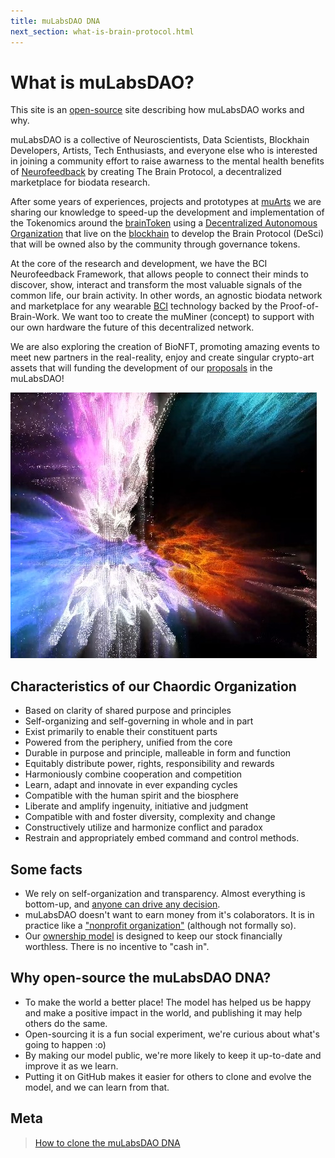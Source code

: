 ```yaml
---
title: muLabsDAO DNA
next_section: what-is-brain-protocol.html
---
```


What is muLabsDAO?
==================

This site is an [open-source](http://en.wikipedia.org/wiki/Open_source) site describing how muLabsDAO works and why.

muLabsDAO is a collective of Neuroscientists, Data Scientists, Blockhain Developers, Artists, Tech Enthusiasts, and everyone else who is interested in joining a community effort to raise awarness to the mental health benefits of [Neurofeedback](https://en.wikipedia.org/wiki/Neurofeedback) by creating The Brain Protocol, a decentralized marketplace for biodata research.

After some years of experiences, projects and prototypes at [muArts](https://muarts.tech) we are sharing our knowledge to speed-up the development and implementation of the Tokenomics around the [brainToken](https://muarts.tech/braintoken/) using a [Decentralized Autonomous Organization](https://en.wikipedia.org/wiki/Decentralized_autonomous_organization) that live on the [blockhain](https://en.wikipedia.org/wiki/Blockchain) to develop the Brain Protocol (DeSci) that will be owned also by the community through governance tokens.

At the core of the research and development, we have the BCI Neurofeedback Framework, that allows people to connect their minds to discover, show, interact and transform the most valuable signals of the common life, our brain activity. In other words, an agnostic biodata network and marketplace for any wearable [BCI](https://en.wikipedia.org/wiki/Brain%E2%80%93computer_interface) technology backed by the Proof-of-Brain-Work. We want too to create the muMiner (concept) to support with our own hardware the future of this decentralized network. 

We are also exploring the creation of BioNFT, promoting amazing events to meet new partners in the real-reality, enjoy and create singular crypto-art assets that will funding the development of our [proposals](proposals.html) in the muLabsDAO! 

![BioNFT](../assets/1stBioNFTx.jpg "BioNFT")

Characteristics of our Chaordic Organization
-------------------------------------------- 

-   Based on clarity of shared purpose and principles
-   Self-organizing and self-governing in whole and in part
-   Exist primarily to enable their constituent parts
-   Powered from the periphery, unified from the core
-   Durable in purpose and principle, malleable in form and function
-   Equitably distribute power, rights, responsibility and rewards
-   Harmoniously combine cooperation and competition
-   Learn, adapt and innovate in ever expanding cycles
-   Compatible with the human spirit and the biosphere
-   Liberate and amplify ingenuity, initiative and judgment
-   Compatible with and foster diversity, complexity and change
-   Constructively utilize and harmonize conflict and paradox
-   Restrain and appropriately embed command and control methods.

Some facts
----------

-   We rely on self-organization and transparency. Almost everything is bottom-up, and [anyone can drive any decision](decisions.html).
-   muLabsDAO doesn't want to earn money from it's colaborators. It is in practice like a ["nonprofit organization"](https://en.wikipedia.org/wiki/Nonprofit_organization) (although not formally so). 
-   Our [ownership model](ownership-model.html) is designed to keep our stock financially worthless. There is no incentive to "cash in".

Why open-source the muLabsDAO DNA?
----------------------------------

-   To make the world a better place! The model has helped us be happy and make a positive impact in the world, and publishing it may help others do the same.
-   Open-sourcing it is a fun social experiment, we're curious about what's going to happen :o)
-   By making our model public, we're more likely to keep it up-to-date and improve it as we learn.
-   Putting it on GitHub makes it easier for others to clone and evolve the model, and we can learn from that.

Meta
----

> [How to clone the muLabsDAO DNA](how-to-copy.html)